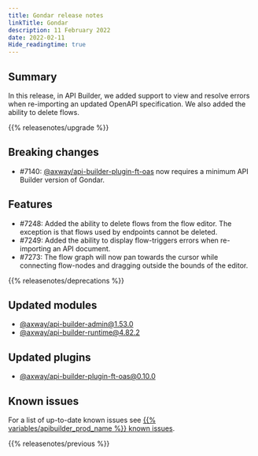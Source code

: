 ```yaml
---
title: Gondar release notes
linkTitle: Gondar
description: 11 February 2022
date: 2022-02-11
Hide_readingtime: true
---
```

## Summary

In this release, in API Builder, we added support to view and resolve errors when re-importing an updated OpenAPI specification. We also added the ability to delete flows.

{{% releasenotes/upgrade %}}

## Breaking changes
* #7140: [@axway/api-builder-plugin-ft-oas](https://www.npmjs.com/package/@axway/api-builder-plugin-ft-oas) now requires a minimum API Builder version of Gondar.

## Features
* #7248: Added the ability to delete flows from the flow editor. The exception is that flows used by endpoints cannot be deleted.
* #7249: Added the ability to display flow-triggers errors when re-importing an API document.
* #7273: The flow graph will now pan towards the cursor while connecting flow-nodes and dragging outside the bounds of the editor.

<!-- ## Fixes -->

{{% releasenotes/deprecations %}}

<!-- Regenerate modules/plugins with api-builder-tools script -->
## Updated modules
* [@axway/api-builder-admin@1.53.0](https://www.npmjs.com/package/@axway/api-builder-admin/v/1.53.0)
* [@axway/api-builder-runtime@4.82.2](https://www.npmjs.com/package/@axway/api-builder-runtime/v/4.82.2)

## Updated plugins
* [@axway/api-builder-plugin-ft-oas@0.10.0](https://www.npmjs.com/package/@axway/api-builder-plugin-ft-oas/v/0.10.0)

## Known issues

For a list of up-to-date known issues see [{{% variables/apibuilder_prod_name %}} known issues](/docs/known_issues/).

{{% releasenotes/previous %}}
